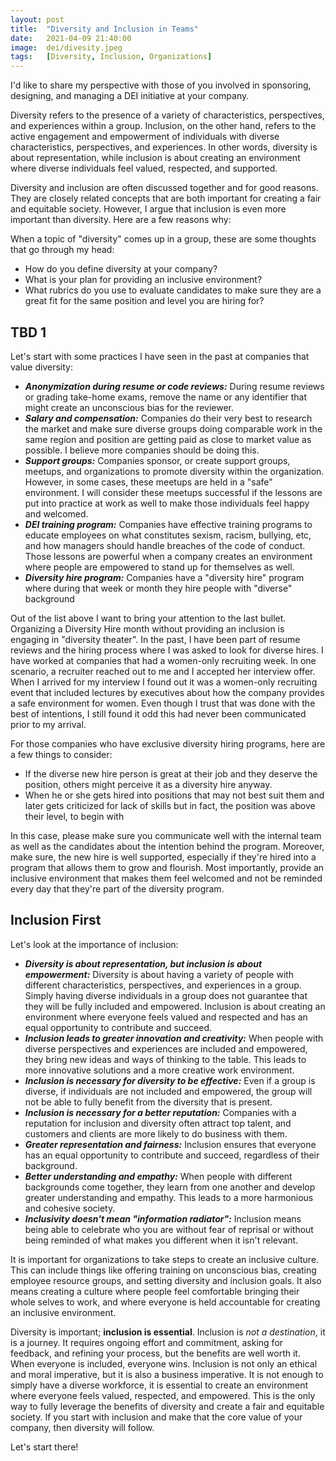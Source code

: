 ```yaml
---
layout: post
title:  "Diversity and Inclusion in Teams"
date:   2021-04-09 21:40:00
image:  dei/divesity.jpeg
tags:   [Diversity, Inclusion, Organizations]
---
```


I'd like to share my perspective with those of you involved in sponsoring, designing, and managing a DEI initiative at your company.

Diversity refers to the presence of a variety of characteristics, perspectives, and experiences within a group. Inclusion, on the other hand, refers to the active engagement and empowerment of individuals with diverse characteristics, perspectives, and experiences. In other words, diversity is about representation, while inclusion is about creating an environment where diverse individuals feel valued, respected, and supported.

Diversity and inclusion are often discussed together and for good reasons. They are closely related concepts that are both important for creating a fair and equitable society. However, I argue that inclusion is even more important than diversity. Here are a few reasons why:

When a topic of "diversity" comes up in a group, these are some thoughts that go through my head:
* How do you define diversity at your company?
* What is your plan for providing an inclusive environment?
* What rubrics do you use to evaluate candidates to make sure they are a great fit for the same position and level you are hiring for?

## TBD 1
Let's start with some practices I have seen in the past at companies that value diversity:
* ***Anonymization during resume or code reviews:*** During resume reviews or grading take-home exams, remove the name or any identifier that might create an unconscious bias for the reviewer.
* ***Salary and compensation:*** Companies do their very best to research the market and make sure diverse groups doing comparable work in the same region and position are getting paid as close to market value as possible. I believe more companies should be doing this.
* ***Support groups:*** Companies sponsor, or create support groups, meetups, and organizations to promote diversity within the organization. However, in some cases, these meetups are held in a "safe" environment. I will consider these meetups successful if the lessons are put into practice at work as well to make those individuals feel happy and welcomed.
* ***DEI training program:*** Companies have effective training programs to educate employees on what constitutes sexism, racism, bullying, etc, and how managers should handle breaches of the code of conduct. Those lessons are powerful when a company creates an environment where people are empowered to stand up for themselves as well.
* ***Diversity hire program:*** Companies have a "diversity hire" program where during that week or month they hire people with "diverse" background

Out of the list above I want to bring your attention to the last bullet. Organizing a Diversity Hire month without providing an inclusion is engaging in "diversity theater". In the past, I have been part of resume reviews and the hiring process where I was asked to look for diverse hires. I have worked at companies that had a women-only recruiting week. In one scenario, a recruiter reached out to me and I accepted her interview offer. When I arrived for my interview I found out it was a women-only recruiting event that included lectures by executives about how the company provides a safe environment for women. Even though I trust that was done with the best of intentions, I still found it odd this had never been communicated prior to my arrival.

For those companies who have exclusive diversity hiring programs, here are a few things to consider:
* If the diverse new hire person is great at their job and they deserve the position, others might perceive it as a diversity hire anyway.
* When he or she gets hired into positions that may not best suit them and later gets criticized for lack of skills but in fact, the position was above their level, to begin with

In this case, please make sure you communicate well with the internal team as well as the candidates about the intention behind the program. Moreover, make sure, the new hire is well supported, especially if they're hired into a program that allows them to grow and flourish. Most importantly, provide an inclusive environment that makes them feel welcomed and not be reminded every day that they're part of the diversity program.

## Inclusion First

Let's look at the importance of inclusion:
* ***Diversity is about representation, but inclusion is about empowerment:*** Diversity is about having a variety of people with different characteristics, perspectives, and experiences in a group. Simply having diverse individuals in a group does not guarantee that they will be fully included and empowered. Inclusion is about creating an environment where everyone feels valued and respected and has an equal opportunity to contribute and succeed.
* ***Inclusion leads to greater innovation and creativity:*** When people with diverse perspectives and experiences are included and empowered, they bring new ideas and ways of thinking to the table. This leads to more innovative solutions and a more creative work environment.
* ***Inclusion is necessary for diversity to be effective:*** Even if a group is diverse, if individuals are not included and empowered, the group will not be able to fully benefit from the diversity that is present.
* ***Inclusion is necessary for a better reputation:*** Companies with a reputation for inclusion and diversity often attract top talent, and customers and clients are more likely to do business with them.
* ***Greater representation and fairness:*** Inclusion ensures that everyone has an equal opportunity to contribute and succeed, regardless of their background.
* ***Better understanding and empathy:*** When people with different backgrounds come together, they learn from one another and develop greater understanding and empathy. This leads to a more harmonious and cohesive society.
* ***Inclusivity doesn't mean "information radiator":*** Inclusion means being able to celebrate who you are without fear of reprisal or without being reminded of what makes you different when it isn't relevant. 

It is important for organizations to take steps to create an inclusive culture. This can include things like offering training on unconscious bias, creating employee resource groups, and setting diversity and inclusion goals. It also means creating a culture where people feel comfortable bringing their whole selves to work, and where everyone is held accountable for creating an inclusive environment. 

Diversity is important; **inclusion is essential**. Inclusion is _not a destination_, it is a journey. It requires ongoing effort and commitment, asking for feedback, and refining your process, but the benefits are well worth it. When everyone is included, everyone wins. Inclusion is not only an ethical and moral imperative, but it is also a business imperative. It is not enough to simply have a diverse workforce, it is essential to create an environment where everyone feels valued, respected, and empowered. This is the only way to fully leverage the benefits of diversity and create a fair and equitable society. If you start with inclusion and make that the core value of your company, then diversity will follow.

Let's start there!
